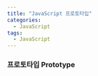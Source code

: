 ```yaml
---
title: "JavaScript 프로토타입"
categories:
  - JavaScript
tags:
  - JavaScript
---
```


### 프로토타입 Prototype
